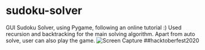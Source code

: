 # sudoku-solver
GUI Sudoku Solver, using Pygame, following an online tutorial :)
Used recursion and backtracking for the main solving algorithm.
Apart from auto solve, user can also play the game.
![Screen Capture](https://github.com/robovirmani/sudoku-solver/blob/master/sudoku_ss.png)
##hacktoberfest2020
